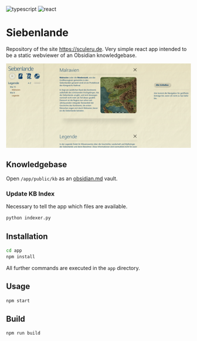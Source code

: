 ![typescript](https://badges.aleen42.com/src/typescript.svg) ![react](https://badges.aleen42.com/src/react.svg)
# Siebenlande
Repository of the site https://sculeru.de. Very simple react app intended to be a static webviewer of an Obsidian knowledgebase.

![preview.png](preview.png)

## Knowledgebase

Open `/app/public/kb` as an [obsidian.md](https://obsidian.md) vault.

### Update KB Index
Necessary to tell the app which files are available.    
```bash
python indexer.py
```

## Installation

```bash
cd app
npm install
```
All further commands are executed in the `app` directory.

## Usage

```bash
npm start
```

## Build

```bash
npm run build
```
